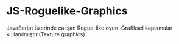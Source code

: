 # JS-Roguelike-Graphics

JavaScript üzerinde çalışan Rogue-like oyun. Grafiksel kaplamalar kullanılmıştır.(Texture graphics)
